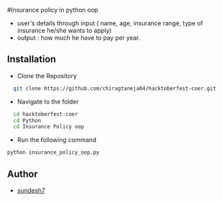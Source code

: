 #Insurance policy in python oop

- user's details through input ( name, age, insurance range, type of insurance he/she wants to apply)
- output : how much he have to pay per year.

## Installation

- Clone the Repository
```bash
  git clone https://github.com/chiragtaneja04/hacktoberfest-coer.git
```
- Navigate to the folder
```bash
  cd hacktoberfest-coer  
  cd Python
  cd Insurance Policy oop
  ```
- Run the following command
```bash
python insurance_policy_oop.py
```
    

## Author

- [sundesh7](https://github.com/Sundesh7)

  
